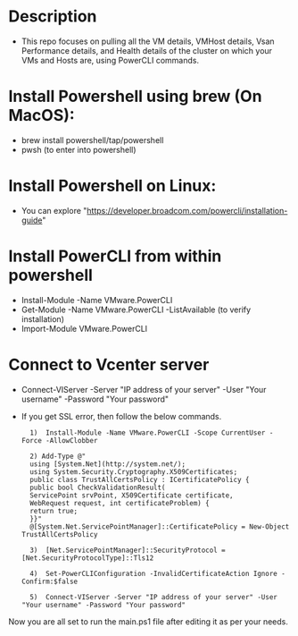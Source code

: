 # Description
- This repo focuses on pulling all the VM details, VMHost details, Vsan Performance details, and Health details of the cluster on which your VMs and Hosts are, using PowerCLI commands.


# Install Powershell using brew (On MacOS): 
- brew install powershell/tap/powershell
- pwsh (to enter into powershell)

# Install Powershell on Linux:
- You can explore "https://developer.broadcom.com/powercli/installation-guide"

# Install PowerCLI from within powershell

- Install-Module -Name VMware.PowerCLI
- Get-Module -Name VMware.PowerCLI -ListAvailable   (to verify installation)
- Import-Module VMware.PowerCLI

# Connect to Vcenter server
- Connect-VIServer -Server "IP address of your server" -User "Your username" -Password "Your password"
- If you get SSL error, then follow the below commands.

        1)  Install-Module -Name VMware.PowerCLI -Scope CurrentUser -Force -AllowClobber

        2) Add-Type @"
        using [System.Net](http://system.net/);
        using System.Security.Cryptography.X509Certificates;
        public class TrustAllCertsPolicy : ICertificatePolicy {
        public bool CheckValidationResult(
        ServicePoint srvPoint, X509Certificate certificate,
        WebRequest request, int certificateProblem) {
        return true;
        }}"
        @[System.Net.ServicePointManager]::CertificatePolicy = New-Object TrustAllCertsPolicy
        
        3)  [Net.ServicePointManager]::SecurityProtocol = [Net.SecurityProtocolType]::Tls12
        
        4)  Set-PowerCLIConfiguration -InvalidCertificateAction Ignore -Confirm:$false
        
        5)  Connect-VIServer -Server "IP address of your server" -User "Your username" -Password "Your password"
            


Now you are all set to run the main.ps1 file after editing it as per your needs. 
